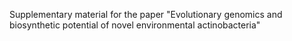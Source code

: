 Supplementary material for the paper "Evolutionary genomics and biosynthetic potential of novel environmental actinobacteria"
